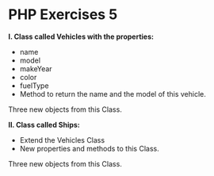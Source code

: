 # PHP Exercises 5

__I. Class called Vehicles with the properties:__
- name
- model
- makeYear
- color
- fuelType
- Method to return the name and the model of this vehicle. 

Three new objects from this Class. 

__II. Class called Ships:__
- Extend the Vehicles Class
- New properties and methods to this Class.

Three new objects from this Class. 
